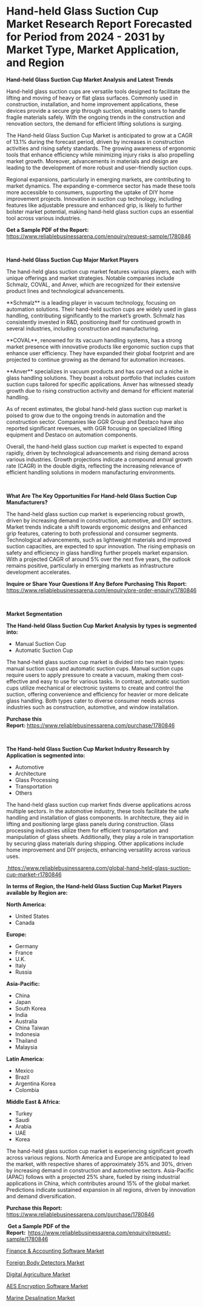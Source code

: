 <p><h1>Hand-held Glass Suction Cup Market Research Report Forecasted for Period from 2024 -  2031 by Market Type, Market Application, and Region</h1></p><p><strong>Hand-held Glass Suction Cup Market Analysis and Latest Trends</strong></p>
<p><p>Hand-held glass suction cups are versatile tools designed to facilitate the lifting and moving of heavy or flat glass surfaces. Commonly used in construction, installation, and home improvement applications, these devices provide a secure grip through suction, enabling users to handle fragile materials safely. With the ongoing trends in the construction and renovation sectors, the demand for efficient lifting solutions is surging.</p><p>The Hand-held Glass Suction Cup Market is anticipated to grow at a CAGR of 13.1% during the forecast period, driven by increases in construction activities and rising safety standards. The growing awareness of ergonomic tools that enhance efficiency while minimizing injury risks is also propelling market growth. Moreover, advancements in materials and design are leading to the development of more robust and user-friendly suction cups.</p><p>Regional expansions, particularly in emerging markets, are contributing to market dynamics. The expanding e-commerce sector has made these tools more accessible to consumers, supporting the uptake of DIY home improvement projects. Innovation in suction cup technology, including features like adjustable pressure and enhanced grip, is likely to further bolster market potential, making hand-held glass suction cups an essential tool across various industries.</p></p>
<p><strong>Get a Sample PDF of the Report:&nbsp;</strong> <a href="https://www.reliablebusinessarena.com/enquiry/request-sample/1780846?utm_campaign=1944&utm_medium=2&utm_source=Github&utm_content=ia&utm_term=20122024&utm_id=hand-held-glass-suction-cup">https://www.reliablebusinessarena.com/enquiry/request-sample/1780846</a></p>
<p>&nbsp;</p>
<p><strong>Hand-held Glass Suction Cup Major Market Players</strong></p>
<p><p>The hand-held glass suction cup market features various players, each with unique offerings and market strategies. Notable companies include Schmalz, COVAL, and Anver, which are recognized for their extensive product lines and technological advancements.</p><p>**Schmalz** is a leading player in vacuum technology, focusing on automation solutions. Their hand-held suction cups are widely used in glass handling, contributing significantly to the market’s growth. Schmalz has consistently invested in R&D, positioning itself for continued growth in several industries, including construction and manufacturing.</p><p>**COVAL**, renowned for its vacuum handling systems, has a strong market presence with innovative products like ergonomic suction cups that enhance user efficiency. They have expanded their global footprint and are projected to continue growing as the demand for automation increases.</p><p>**Anver** specializes in vacuum products and has carved out a niche in glass handling solutions. They boast a robust portfolio that includes custom suction cups tailored for specific applications. Anver has witnessed steady growth due to rising construction activity and demand for efficient material handling.</p><p>As of recent estimates, the global hand-held glass suction cup market is poised to grow due to the ongoing trends in automation and the construction sector. Companies like GGR Group and Destaco have also reported significant revenues, with GGR focusing on specialized lifting equipment and Destaco on automation components.</p><p>Overall, the hand-held glass suction cup market is expected to expand rapidly, driven by technological advancements and rising demand across various industries. Growth projections indicate a compound annual growth rate (CAGR) in the double digits, reflecting the increasing relevance of efficient handling solutions in modern manufacturing environments.</p></p>
<p>&nbsp;</p>
<p><strong>What Are The Key Opportunities For Hand-held Glass Suction Cup Manufacturers?</strong></p>
<p><p>The hand-held glass suction cup market is experiencing robust growth, driven by increasing demand in construction, automotive, and DIY sectors. Market trends indicate a shift towards ergonomic designs and enhanced grip features, catering to both professional and consumer segments. Technological advancements, such as lightweight materials and improved suction capacities, are expected to spur innovation. The rising emphasis on safety and efficiency in glass handling further propels market expansion. With a projected CAGR of around 5% over the next five years, the outlook remains positive, particularly in emerging markets as infrastructure development accelerates.</p></p>
<p><strong>Inquire or Share Your Questions If Any Before Purchasing This Report:</strong> <a href="https://www.reliablebusinessarena.com/enquiry/pre-order-enquiry/1780846?utm_campaign=1944&utm_medium=2&utm_source=Github&utm_content=ia&utm_term=20122024&utm_id=hand-held-glass-suction-cup">https://www.reliablebusinessarena.com/enquiry/pre-order-enquiry/1780846</a></p>
<p>&nbsp;</p>
<p><strong>Market Segmentation</strong></p>
<p><strong>The Hand-held Glass Suction Cup Market Analysis by types is segmented into:</strong></p>
<p><ul><li>Manual Suction Cup</li><li>Automatic Suction Cup</li></ul></p>
<p><p>The hand-held glass suction cup market is divided into two main types: manual suction cups and automatic suction cups. Manual suction cups require users to apply pressure to create a vacuum, making them cost-effective and easy to use for various tasks. In contrast, automatic suction cups utilize mechanical or electronic systems to create and control the suction, offering convenience and efficiency for heavier or more delicate glass handling. Both types cater to diverse consumer needs across industries such as construction, automotive, and window installation.</p></p>
<p><strong>Purchase this Report:&nbsp;</strong><a href="https://www.reliablebusinessarena.com/purchase/1780846?utm_campaign=1944&utm_medium=2&utm_source=Github&utm_content=ia&utm_term=20122024&utm_id=hand-held-glass-suction-cup">https://www.reliablebusinessarena.com/purchase/1780846</a></p>
<p>&nbsp;</p>
<p><strong>The Hand-held Glass Suction Cup Market Industry Research by Application is segmented into:</strong></p>
<p><ul><li>Automotive</li><li>Architecture</li><li>Glass Processing</li><li>Transportation</li><li>Others</li></ul></p>
<p><p>The hand-held glass suction cup market finds diverse applications across multiple sectors. In the automotive industry, these tools facilitate the safe handling and installation of glass components. In architecture, they aid in lifting and positioning large glass panels during construction. Glass processing industries utilize them for efficient transportation and manipulation of glass sheets. Additionally, they play a role in transportation by securing glass materials during shipping. Other applications include home improvement and DIY projects, enhancing versatility across various uses.</p></p>
<p><a href="https://www.reliablebusinessarena.com/global-hand-held-glass-suction-cup-market-r1780846?utm_campaign=1944&utm_medium=2&utm_source=Github&utm_content=ia&utm_term=20122024&utm_id=hand-held-glass-suction-cup">&nbsp;https://www.reliablebusinessarena.com/global-hand-held-glass-suction-cup-market-r1780846</a></p>
<p><strong>In terms of Region, the Hand-held Glass Suction Cup Market Players available by Region are:</strong></p>
<p>
    <p> <strong> North America: </strong>
        <ul>
            <li>United States</li>
            <li>Canada</li>
        </ul>
        </p> 
    <p> <strong> Europe: </strong>
        <ul>
            <li>Germany</li>
            <li>France</li>
            <li>U.K.</li>
            <li>Italy</li>
            <li>Russia</li>
        </ul>
        </p> 
    <p> <strong> Asia-Pacific: </strong>
        <ul>
            <li>China</li>
            <li>Japan</li>
            <li>South Korea</li>
            <li>India</li>
            <li>Australia</li>
            <li>China Taiwan</li>
            <li>Indonesia</li>
            <li>Thailand</li>
            <li>Malaysia</li>
        </ul>
        </p> 
    <p> <strong> Latin America: </strong>
        <ul>
            <li>Mexico</li>
            <li>Brazil</li>
            <li>Argentina Korea</li>
            <li>Colombia</li>
        </ul>
        </p> 
    <p> <strong> Middle East & Africa: </strong>
        <ul>
            <li>Turkey</li>
            <li>Saudi</li>
            <li>Arabia</li>
            <li>UAE</li>
            <li>Korea</li>
        </ul>
    </p>
    </p>
<p><p>The hand-held glass suction cup market is experiencing significant growth across various regions. North America and Europe are anticipated to lead the market, with respective shares of approximately 35% and 30%, driven by increasing demand in construction and automotive sectors. Asia-Pacific (APAC) follows with a projected 25% share, fueled by rising industrial applications in China, which contributes around 15% of the global market. Predictions indicate sustained expansion in all regions, driven by innovation and demand diversification.</p></p>
<p><strong>Purchase this Report: </strong><a href="https://www.reliablebusinessarena.com/purchase/1780846?utm_campaign=1944&utm_medium=2&utm_source=Github&utm_content=ia&utm_term=20122024&utm_id=hand-held-glass-suction-cup">https://www.reliablebusinessarena.com/purchase/1780846</a></p>
<p>&nbsp;<strong>Get a Sample PDF of the Report:&nbsp;&nbsp;</strong><a href="https://www.reliablebusinessarena.com/enquiry/request-sample/1780846?utm_campaign=1944&utm_medium=2&utm_source=Github&utm_content=ia&utm_term=20122024&utm_id=hand-held-glass-suction-cup">https://www.reliablebusinessarena.com/enquiry/request-sample/1780846</a></p>
<p><strong></strong></p>
<p><p><a href="https://www.linkedin.com/pulse/future-finance-accounting-software-latest-trends-development-x46mf?utm_campaign=1944&utm_medium=2&utm_source=Github&utm_content=ia&utm_term=20122024&utm_id=hand-held-glass-suction-cup">Finance & Accounting Software Market</a></p><p><a href="https://github.com/MarciaRunte/Market-Research-Report-List-1/blob/main/foreign-body-detectors-market.md?utm_campaign=1944&utm_medium=2&utm_source=Github&utm_content=ia&utm_term=20122024&utm_id=hand-held-glass-suction-cup">Foreign Body Detectors Market</a></p><p><a href="https://www.linkedin.com/pulse/industry-breakdown-digital-agriculture-market-size-growth-t7znf?utm_campaign=1944&utm_medium=2&utm_source=Github&utm_content=ia&utm_term=20122024&utm_id=hand-held-glass-suction-cup">Digital Agriculture Market</a></p><p><a href="https://www.linkedin.com/pulse/report-aes-encryption-software-market-rapid-expansion-cagr-ite6f?utm_campaign=1944&utm_medium=2&utm_source=Github&utm_content=ia&utm_term=20122024&utm_id=hand-held-glass-suction-cup">AES Encryption Software Market</a></p><p><a href="https://www.linkedin.com/pulse/marine-desalination-market-global-regional-analysis-focus-tpnqf?utm_campaign=1944&utm_medium=2&utm_source=Github&utm_content=ia&utm_term=20122024&utm_id=hand-held-glass-suction-cup">Marine Desalination Market</a></p></p>